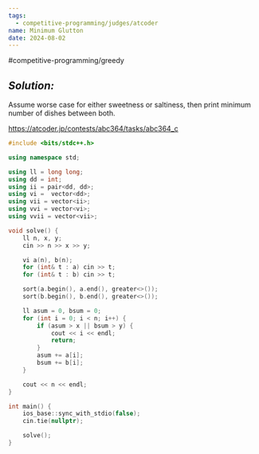 ```yaml
---
tags:
  - competitive-programming/judges/atcoder
name: Minimum Glutton
date: 2024-08-02
---
```

#competitive-programming/greedy 
## _Solution:_
Assume worse case for either sweetness or saltiness, then print minimum number of dishes between both.

https://atcoder.jp/contests/abc364/tasks/abc364_c
```cpp
#include <bits/stdc++.h>

using namespace std;

using ll = long long;
using dd = int;
using ii = pair<dd, dd>;
using vi =  vector<dd>;
using vii = vector<ii>;
using vvi = vector<vi>;
using vvii = vector<vii>;

void solve() {
    ll n, x, y;
    cin >> n >> x >> y;

    vi a(n), b(n);
    for (int& t : a) cin >> t;
    for (int& t : b) cin >> t;

    sort(a.begin(), a.end(), greater<>());
    sort(b.begin(), b.end(), greater<>());

    ll asum = 0, bsum = 0;
    for (int i = 0; i < n; i++) {
        if (asum > x || bsum > y) {
            cout << i << endl;
            return;
        }
        asum += a[i];
        bsum += b[i];
    }

    cout << n << endl;
}

int main() {
    ios_base::sync_with_stdio(false);
    cin.tie(nullptr);

    solve();
}
```